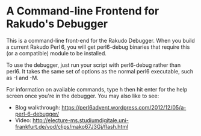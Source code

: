 # A Command-line Frontend for Rakudo's Debugger

This is a command-line front-end for the Rakudo Debugger. When you build a current
Rakudo Perl 6, you will get perl6-debug binaries that require this (or a compatible)
module to be installed.

To use the debugger, just run your script with perl6-debug rather than perl6. It
takes the same set of options as the normal perl6 executable, such as -I and -M.

For information on available commands, type h then hit enter for the help
screen once you're in the debugger. You may also like to see:

* Blog walkthrough: https://perl6advent.wordpress.com/2012/12/05/a-perl-6-debugger/
* Video: http://electure-ms.studiumdigitale.uni-frankfurt.de/vod/clips/mako67J3Gj/flash.html
